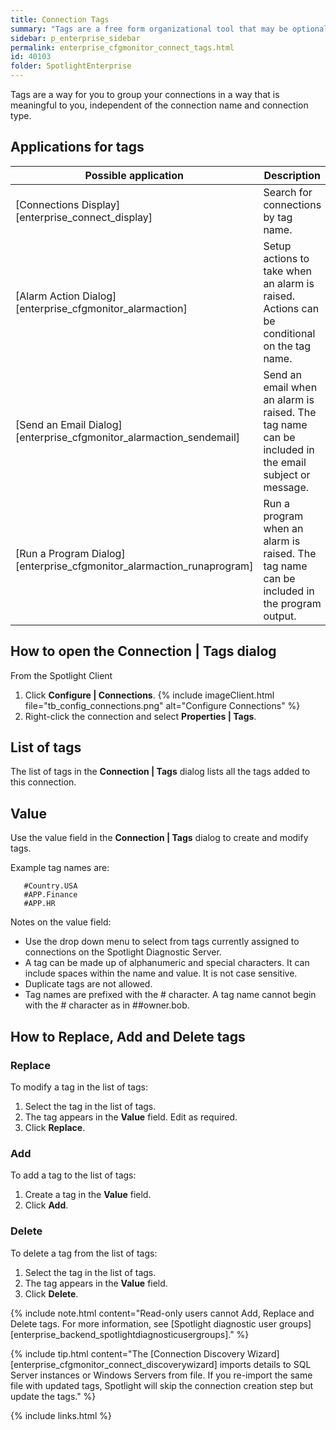 ```yaml
---
title: Connection Tags
summary: "Tags are a free form organizational tool that may be optionally applied to Spotlight connections. Tag names represent a project, geographic region or other indicator of interest to you and your organization. Multiple tags can be assigned to one connection."
sidebar: p_enterprise_sidebar
permalink: enterprise_cfgmonitor_connect_tags.html
id: 40103
folder: SpotlightEnterprise
---
```




Tags are a way for you to group your connections in a way that is meaningful to you, independent of the connection name and connection type.

## Applications for tags

Possible application | Description
---------------------|------------
[Connections Display][enterprise_connect_display] | Search for connections by tag name.
[Alarm Action Dialog][enterprise_cfgmonitor_alarmaction] | Setup actions to take when an alarm is raised. Actions can be conditional on the tag name.  
[Send an Email Dialog][enterprise_cfgmonitor_alarmaction_sendemail] | Send an email when an alarm is raised. The tag name can be included in the email subject or message.
[Run a Program Dialog][enterprise_cfgmonitor_alarmaction_runaprogram] | Run a program when an alarm is raised. The tag name can be included in the program output.



## How to open the Connection \| Tags dialog

From the Spotlight Client

1. Click **Configure \| Connections**.
   {% include imageClient.html file="tb_config_connections.png" alt="Configure Connections" %}
2. Right-click the connection and select **Properties \| Tags**.

## List of tags

The list of tags in the **Connection \| Tags** dialog lists all the tags added to this connection.

## Value

Use the value field in the **Connection \| Tags** dialog to create and modify tags.

Example tag names are:

```
   #Country.USA
   #APP.Finance
   #APP.HR
```

Notes on the value field:

*  Use the drop down menu to select from tags currently assigned to connections on the Spotlight Diagnostic Server.
*  A tag can be made up of alphanumeric and special characters. It can include spaces within the name and value. It is not case sensitive.
*  Duplicate tags are not allowed.
*  Tag names are prefixed with the # character. A tag name cannot begin with the # character as in ##owner.bob.

## How to Replace, Add and Delete tags

### Replace

To modify a tag in the list of tags:

1. Select the tag in the list of tags.
2. The tag appears in the **Value** field. Edit as required.
3. Click **Replace**.

### Add

To add a tag to the list of tags:

1. Create a tag in the **Value** field.
2. Click **Add**.

### Delete

To delete a tag from the list of tags:

1. Select the tag in the list of tags.
2. The tag appears in the **Value** field.
3. Click **Delete**.

{% include note.html content="Read-only users cannot Add, Replace and Delete tags. For more information, see [Spotlight diagnostic user groups][enterprise_backend_spotlightdiagnosticusergroups]." %}

{% include tip.html content="The [Connection Discovery Wizard][enterprise_cfgmonitor_connect_discoverywizard] imports details to SQL Server instances or Windows Servers from file. If you re-import the same file with updated tags, Spotlight will skip the connection creation step but update the tags." %}

{% include links.html %}

